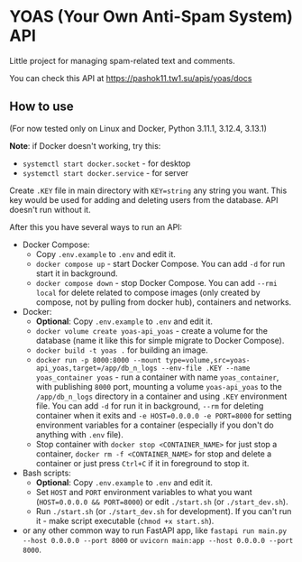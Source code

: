 # YOAS (Your Own Anti-Spam System) API
Little project for managing spam-related text and comments.

You can check this API at https://pashok11.tw1.su/apis/yoas/docs
## How to use
(For now tested only on Linux and Docker, Python 3.11.1, 3.12.4, 3.13.1)

**Note**: if Docker doesn't working, try this:
- `systemctl start docker.socket` - for desktop
- `systemctl start docker.service` - for server

Create `.KEY` file in main directory with `KEY=string` any string you want. This key would be used for adding and deleting users from the database. API doesn't run without it.

After this you have several ways to run an API:
- Docker Compose:
    - Copy `.env.example` to `.env` and edit it.
    - `docker compose up` - start Docker Compose. You can add `-d` for run start it in background.
    - `docker compose down` - stop Docker Compose. You can add `--rmi local` for delete related to compose images (only created by compose, not by pulling from docker hub), containers and networks.
- Docker:
    - **Optional**: Copy `.env.example` to `.env` and edit it.
    - `docker volume create yoas-api_yoas` - create a volume for the database (name it like this for simple migrate to Docker Compose).
    - `docker build -t yoas .` for building an image.
    - `docker run -p 8000:8000 --mount type=volume,src=yoas-api_yoas,target=/app/db_n_logs --env-file .KEY --name yoas_container yoas` - run a container with name `yoas_container`, with publishing `8000` port, mounting a volume `yoas-api_yoas` to the `/app/db_n_logs` directory in a container and using `.KEY` environment file. You can add `-d` for run it in background, `--rm` for deleting container when it exits and `-e HOST=0.0.0.0 -e PORT=8000` for setting environment variables for a container (especially if you don't do anything with `.env` file).
    - Stop container with `docker stop <CONTAINER_NAME>` for just stop a container, `docker rm -f <CONTAINER_NAME>` for stop and delete a container or just press `Ctrl+C` if it in foreground to stop it.
- Bash scripts:
    - **Optional**: Copy `.env.example` to `.env` and edit it.
    - Set `HOST` and `PORT` environment variables to what you want (`HOST=0.0.0.0 && PORT=8000`) or edit `./start.sh` (or `./start_dev.sh`).
    - Run `./start.sh` (or `./start_dev.sh` for development). If you can't run it - make script executable (`chmod +x start.sh`).
- or any other common way to run FastAPI app, like `fastapi run main.py --host 0.0.0.0 --port 8000` or `uvicorn main:app --host 0.0.0.0 --port 8000`.